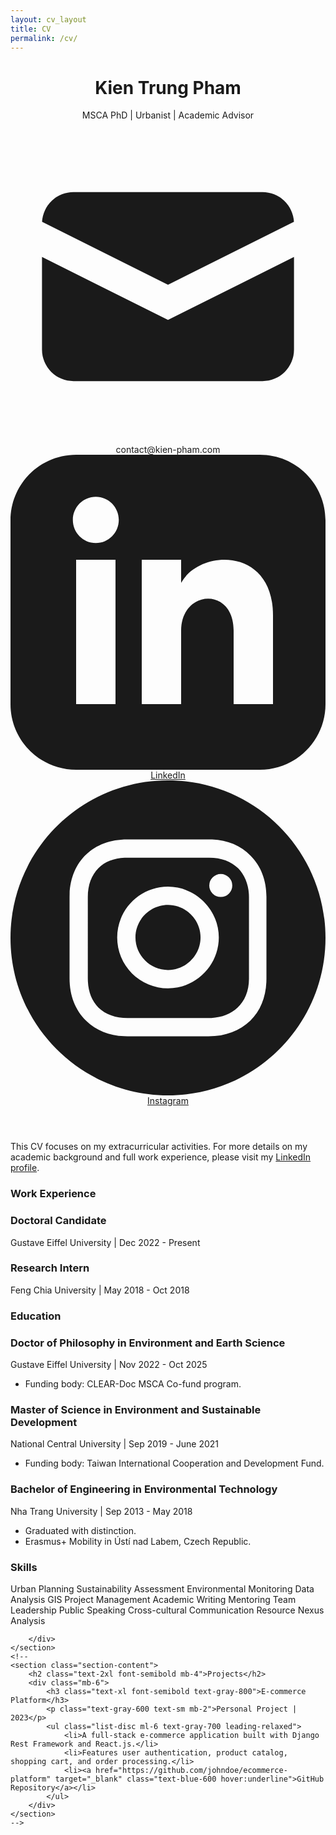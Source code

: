 ```yaml
---
layout: cv_layout 
title: CV
permalink: /cv/
---
```

<div class="container mx-auto p-6 bg-white shadow-lg rounded-lg my-8">
    <!-- Header Section -->
    <header class="text-center mb-8 pb-4 border-b-2 border-gray-200">
        <h1 class="text-5xl font-extrabold text-gray-900 mb-2">Kien Trung Pham</h1>
        <p class="text-lg text-gray-600 mb-4">MSCA PhD | Urbanist | Academic Advisor</p>
        <div class="flex flex-wrap justify-center gap-x-6 gap-y-2 text-gray-700 text-sm">
            <span class="flex items-center">
                <svg class="w-4 h-4 mr-1 text-gray-500" fill="currentColor" viewBox="0 0 20 20" xmlns="http://www.w3.org/2000/svg"><path d="M2.003 5.884L10 9.882l7.997-3.998A2 2 0 0016 4H4a2 2 0 00-1.997 1.884z"></path><path d="M18 8.118l-8 4-8-4V14a2 2 0 002 2h12a2 2 0 002-2V8.118z"></path></svg>
                contact@kien-pham.com
            </span>
            <a href="https://linkedin.com/in/phamkien" target="_blank" class="flex items-center hover:text-blue-600 transition-colors duration-200">
                <svg class="w-4 h-4 mr-1 text-gray-500" fill="currentColor" viewBox="0 0 24 24" xmlns="http://www.w3.org/2000/svg"><path d="M19 0h-14c-2.761 0-5 2.239-5 5v14c0 2.761 2.239 5 5 5h14c2.762 0 5-2.239 5-5v-14c0-2.761-2.238-5-5-5zm-11 19h-3v-11h3v11zm-1.5-12.268c-.966 0-1.75-.79-1.75-1.764s.784-1.764 1.75-1.764 1.75.79 1.75 1.764-.783 1.764-1.75 1.764zm13.5 12.268h-3v-5.604c0-3.368-4-3.113-4 0v5.604h-3v-11h3v1.765c1.396-2.586 7-2.777 7 2.476v6.759z"/></svg>
                LinkedIn
            </a>
            <a href="https://www.instagram.com/ray_theurbanist/" target="_blank" class="flex items-center hover:text-purple-600 transition-colors duration-200">
                <svg class="w-4 h-4 mr-1 text-gray-500" fill="currentColor" viewBox="0 0 24 24" xmlns="http://www.w3.org/2000/svg"><path d="M12 0c6.6274 0 12 5.3726 12 12s-5.3726 12-12 12S0 18.6274 0 12 5.3726 0 12 0zm3.115 4.5h-6.23c-2.5536 0-4.281 1.6524-4.3805 4.1552L4.5 8.8851v6.1996c0 1.3004.4234 2.4193 1.2702 3.2359.7582.73 1.751 1.1212 2.8818 1.1734l.2633.006h6.1694c1.3004 0 2.389-.4234 3.1754-1.1794.762-.734 1.1817-1.7576 1.2343-2.948l.0056-.2577V8.8851c0-1.2702-.4234-2.3589-1.2097-3.1452-.7338-.762-1.7575-1.1817-2.9234-1.2343l-.252-.0056zM8.9152 5.8911h6.2299c.9072 0 1.6633.2722 2.2076.8166.4713.499.7647 1.1758.8103 1.9607l.0063.2167v6.2298c0 .9375-.3327 1.6936-.877 2.2077-.499.4713-1.176.7392-1.984.7806l-.2237.0057H8.9153c-.9072 0-1.6633-.2722-2.2076-.7863-.499-.499-.7693-1.1759-.8109-2.0073l-.0057-.2306V8.885c0-.9073.2722-1.6633.8166-2.2077.4712-.4713 1.1712-.7392 1.9834-.7806l.2242-.0057h6.2299-6.2299zM12 8.0988c-2.117 0-3.871 1.7238-3.871 3.871A3.8591 3.8591 0 0 0 12 15.8408c2.1472 0 3.871-1.7541 3.871-3.871 0-2.117-1.754-3.871-3.871-3.871zm0 1.3911c1.3609 0 2.4798 1.119 2.4798 2.4799 0 1.3608-1.119 2.4798-2.4798 2.4798-1.3609 0-2.4798-1.119-2.4798-2.4798 0-1.361 1.119-2.4799 2.4798-2.4799zm4.0222-2.3589a.877.877 0 1 0 0 1.754.877.877 0 0 0 0-1.754z"/></svg>
                Instagram
            </a>
        </div>
    </header>
    <section class="section-content">
        <p class="text-gray-700 leading-relaxed">This CV focuses on my extracurricular activities. For more details on my academic background and full work experience, please visit my <a href="https://linkedin.com/in/phamkien" target="_blank" class="text-blue-600 hover:underline">LinkedIn profile</a>.</p>
        <p class="text-gray-700 leading-relaxed">             
        </p>
    </section>
    <section class="section-content">
        <h3 class="text-xl font-semibold mb-4">Work Experience</h3>
        <div class="mb-6">
            <h3 class="font-semibold text-gray-600">Doctoral Candidate</h3>
            <p class="text-gray-600 text-sm mb-2">Gustave Eiffel University | Dec 2022 - Present</p>
            <ul class="list-disc ml-6 text-gray-700 leading-relaxed">
            </ul>
        </div>
        <div class="mb-6">
            <h3 class="font-semibold text-gray-600">Research Intern</h3>
            <p class="text-gray-600 text-sm mb-2">Feng Chia University | May 2018 - Oct 2018</p>
            <ul class="list-disc ml-6 text-gray-700 leading-relaxed">
            </ul>
        </div>
    </section>
    <section class="section-content">
        <h3 class="text-xl font-semibold mb-4">Education</h3>
        <div class="mb-6">
            <h3 class="font-semibold text-gray-600">Doctor of Philosophy in Environment and Earth Science</h3>
            <p class="text-gray-600 text-sm mb-2">Gustave Eiffel University | Nov 2022 - Oct 2025</p>
            <ul class="list-disc ml-6 text-gray-600 leading-relaxed">
                <li>Funding body: CLEAR-Doc MSCA Co-fund program.</li>
            </ul>
        </div>
        <div class="mb-6">
            <h3 class="font-semibold text-gray-600">Master of Science in Environment and Sustainable Development</h3>
            <p class="text-gray-600 text-sm mb-2">National Central University | Sep 2019 - June 2021</p>
            <ul class="list-disc ml-6 text-gray-600 leading-relaxed">
                <li>Funding body: Taiwan International Cooperation and Development Fund.</li>
            </ul>
        </div>
        <div class="mb-6">
            <h3 class="font-semibold text-gray-600">Bachelor of Engineering in Environmental Technology</h3>
            <p class="text-gray-600 text-sm mb-2">Nha Trang University | Sep 2013 - May 2018</p>
            <ul class="list-disc ml-6 text-gray-600 leading-relaxed">
                <li>Graduated with distinction.</li>
                <li>Erasmus+ Mobility in Ústí nad Labem, Czech Republic.</li>
            </ul>
        </div>
    </section>
    <section class="section-content">
        <h3 class="text-xl font-semibold mb-4">Skills</h3>
        <div class="flex flex-wrap gap-2">
            <span class="skill-badge">Urban Planning</span>
            <span class="skill-badge">Sustainability Assessment</span>
            <span class="skill-badge">Environmental Monitoring</span>
            <span class="skill-badge">Data Analysis</span>
            <span class="skill-badge">GIS</span>
            <span class="skill-badge">Project Management</span>
            <span class="skill-badge">Academic Writing</span>
            <span class="skill-badge">Mentoring</span>
            <span class="skill-badge">Team Leadership</span>
            <span class="skill-badge">Public Speaking</span>
            <span class="skill-badge">Cross-cultural Communication</span>
            <span class="skill-badge">Resource Nexus Analysis</span>
            
        </div>
    </section>
    <!--
    <section class="section-content">
        <h2 class="text-2xl font-semibold mb-4">Projects</h2>
        <div class="mb-6">
            <h3 class="text-xl font-semibold text-gray-800">E-commerce Platform</h3>
            <p class="text-gray-600 text-sm mb-2">Personal Project | 2023</p>
            <ul class="list-disc ml-6 text-gray-700 leading-relaxed">
                <li>A full-stack e-commerce application built with Django Rest Framework and React.js.</li>
                <li>Features user authentication, product catalog, shopping cart, and order processing.</li>
                <li><a href="https://github.com/johndoe/ecommerce-platform" target="_blank" class="text-blue-600 hover:underline">GitHub Repository</a></li>
            </ul>
        </div>
    </section>
    -->
</div>
